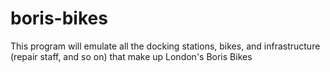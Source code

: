 # boris-bikes

This program will emulate all the docking stations, bikes, and infrastructure (repair staff, and so on) that make up London's Boris Bikes
